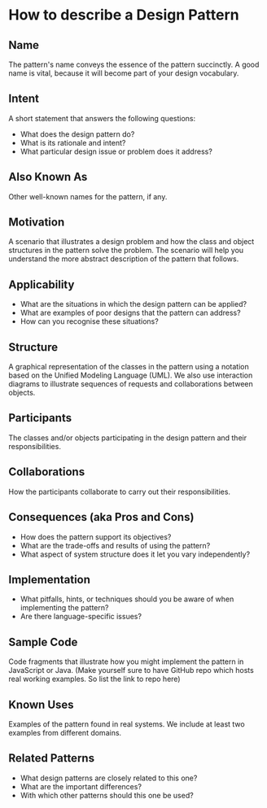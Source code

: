 # How to describe a Design Pattern

## Name
The pattern's name conveys the essence of the pattern succinctly.
A good name is vital, because it will become part of your design vocabulary.

## Intent
A short statement that answers the following questions:
- What does the design pattern do?
- What is its rationale and intent?
- What particular design issue or problem does it address?

## Also Known As
Other well-known names for the pattern, if any.

## Motivation
A scenario that illustrates a design problem and how the class and object structures in the pattern solve the problem.
The scenario will help you understand the more abstract description of the pattern that follows.

## Applicability
- What are the situations in which the design pattern can be applied?
- What are examples of poor designs that the pattern can address?
- How can you recognise these situations?

## Structure
A graphical representation of the classes in the pattern using a notation based on the Unified Modeling Language (UML).
We also use interaction diagrams to illustrate sequences of requests and collaborations between objects.

## Participants
The classes and/or objects participating in the design pattern and their responsibilities.

## Collaborations
How the participants collaborate to carry out their responsibilities.

## Consequences (aka Pros and Cons)
- How does the pattern support its objectives?
- What are the trade-offs and results of using the pattern?
- What aspect of system structure does it let you vary independently?

## Implementation
- What pitfalls, hints, or techniques should you be aware of when implementing the pattern?
- Are there language-specific issues?

## Sample Code
Code fragments that illustrate how you might implement the pattern in JavaScript or Java.
(Make yourself sure to have GitHub repo which hosts real working examples. So list the link to repo here)

## Known Uses
Examples of the pattern found in real systems.
We include at least two examples from different domains.

## Related Patterns
- What design patterns are closely related to this one?
- What are the important differences?
- With which other patterns should this one be used?
